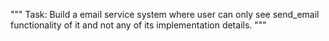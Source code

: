 """ 
    Task: Build a email service system where user can only see send_email functionality
    of it and not any of its implementation details.
"""
